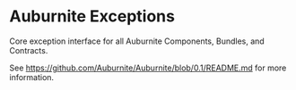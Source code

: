 # Auburnite Exceptions

Core exception interface for all Auburnite Components, Bundles, and Contracts.

See https://github.com/Auburnite/Auburnite/blob/0.1/README.md for more information.
